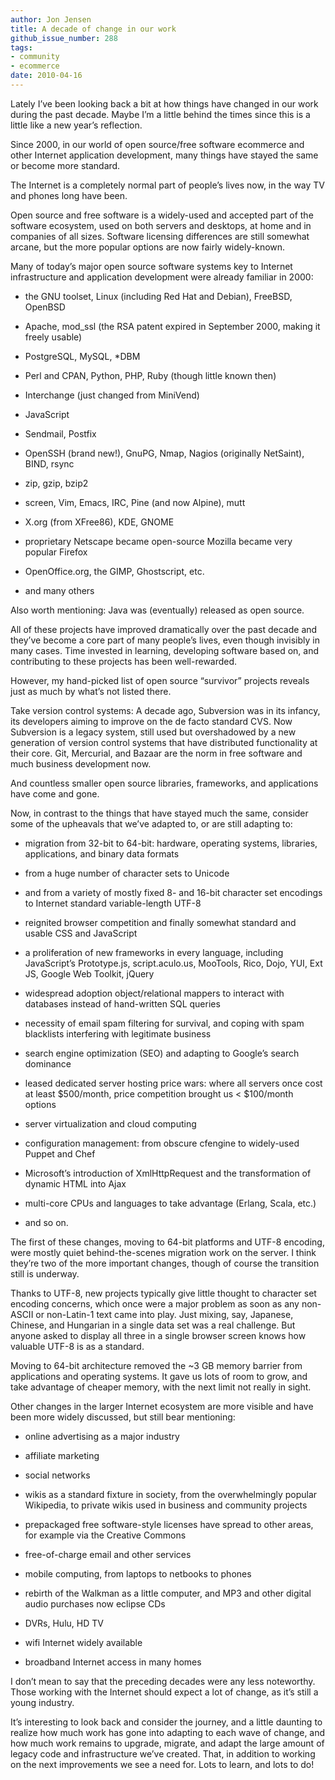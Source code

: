```yaml
---
author: Jon Jensen
title: A decade of change in our work
github_issue_number: 288
tags:
- community
- ecommerce
date: 2010-04-16
---
```


Lately I’ve been looking back a bit at how things have changed in our work during the past decade. Maybe I’m a little behind the times since this is a little like a new year’s reflection.

Since 2000, in our world of open source/free software ecommerce and other Internet application development, many things have stayed the same or become more standard.

The Internet is a completely normal part of people’s lives now, in the way TV and phones long have been.

Open source and free software is a widely-used and accepted part of the software ecosystem, used on both servers and desktops, at home and in companies of all sizes. Software licensing differences are still somewhat arcane, but the more popular options are now fairly widely-known.

Many of today’s major open source software systems key to Internet infrastructure and application development were already familiar in 2000:

- the GNU toolset, Linux (including Red Hat and Debian), FreeBSD, OpenBSD

- Apache, mod_ssl (the RSA patent expired in September 2000, making it freely usable)

- PostgreSQL, MySQL, *DBM

- Perl and CPAN, Python, PHP, Ruby (though little known then)

- Interchange (just changed from MiniVend)

- JavaScript

- Sendmail, Postfix

- OpenSSH (brand new!), GnuPG, Nmap, Nagios (originally NetSaint), BIND, rsync

- zip, gzip, bzip2

- screen, Vim, Emacs, IRC, Pine (and now Alpine), mutt

- X.org (from XFree86), KDE, GNOME

- proprietary Netscape became open-source Mozilla became very popular Firefox

- OpenOffice.org, the GIMP, Ghostscript, etc.

- and many others

Also worth mentioning: Java was (eventually) released as open source.

All of these projects have improved dramatically over the past decade and they’ve become a core part of many people’s lives, even though invisibly in many cases. Time invested in learning, developing software based on, and contributing to these projects has been well-rewarded.

However, my hand-picked list of open source “survivor” projects reveals just as much by what’s not listed there.

Take version control systems: A decade ago, Subversion was in its infancy, its developers aiming to improve on the de facto standard CVS. Now Subversion is a legacy system, still used but overshadowed by a new generation of version control systems that have distributed functionality at their core. Git, Mercurial, and Bazaar are the norm in free software and much business development now.

And countless smaller open source libraries, frameworks, and applications have come and gone.

Now, in contrast to the things that have stayed much the same, consider some of the upheavals that we’ve adapted to, or are still adapting to:

- migration from 32-bit to 64-bit: hardware, operating systems, libraries, applications, and binary data formats

- from a huge number of character sets to Unicode

- and from a variety of mostly fixed 8- and 16-bit character set encodings to Internet standard variable-length UTF-8

- reignited browser competition and finally somewhat standard and usable CSS and JavaScript

- a proliferation of new frameworks in every language, including JavaScript’s Prototype.js, script.aculo.us, MooTools, Rico, Dojo, YUI, Ext JS, Google Web Toolkit, jQuery

- widespread adoption object/relational mappers to interact with databases instead of hand-written SQL queries

- necessity of email spam filtering for survival, and coping with spam blacklists interfering with legitimate business

- search engine optimization (SEO) and adapting to Google’s search dominance

- leased dedicated server hosting price wars: where all servers once cost at least $500/month, price competition brought us < $100/month options

- server virtualization and cloud computing

- configuration management: from obscure cfengine to widely-used Puppet and Chef

- Microsoft’s introduction of XmlHttpRequest and the transformation of dynamic HTML into Ajax

- multi-core CPUs and languages to take advantage (Erlang, Scala, etc.)

- and so on.

The first of these changes, moving to 64-bit platforms and UTF-8 encoding, were mostly quiet behind-the-scenes migration work on the server. I think they’re two of the more important changes, though of course the transition still is underway.

Thanks to UTF-8, new projects typically give little thought to character set encoding concerns, which once were a major problem as soon as any non-ASCII or non-Latin-1 text came into play. Just mixing, say, Japanese, Chinese, and Hungarian in a single data set was a real challenge. But anyone asked to display all three in a single browser screen knows how valuable UTF-8 is as a standard.

Moving to 64-bit architecture removed the ~3 GB memory barrier from applications and operating systems. It gave us lots of room to grow, and take advantage of cheaper memory, with the next limit not really in sight.

Other changes in the larger Internet ecosystem are more visible and have been more widely discussed, but still bear mentioning:

- online advertising as a major industry

- affiliate marketing

- social networks

- wikis as a standard fixture in society, from the overwhelmingly popular Wikipedia, to private wikis used in business and community projects

- prepackaged free software-style licenses have spread to other areas, for example via the Creative Commons

- free-of-charge email and other services

- mobile computing, from laptops to netbooks to phones

- rebirth of the Walkman as a little computer, and MP3 and other digital audio purchases now eclipse CDs

- DVRs, Hulu, HD TV

- wifi Internet widely available

- broadband Internet access in many homes

I don’t mean to say that the preceding decades were any less noteworthy. Those working with the Internet should expect a lot of change, as it’s still a young industry.

It’s interesting to look back and consider the journey, and a little daunting to realize how much work has gone into adapting to each wave of change, and how much work remains to upgrade, migrate, and adapt the large amount of legacy code and infrastructure we’ve created. That, in addition to working on the next improvements we see a need for. Lots to learn, and lots to do!
